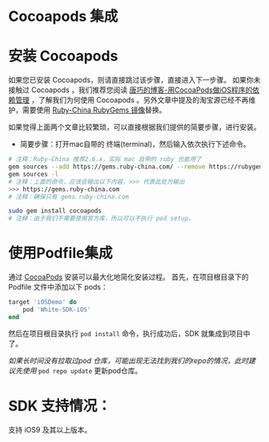 # Cocoapods 集成

# 安装 Cocoapods

如果您已安装 Cocoapods，则请直接跳过该步骤，直接进入下一步骤。
如果你未接触过 Cocoapods ，我们推荐您阅读 [唐巧的博客-用CocoaPods做iOS程序的依赖管理](https://blog.devtang.com/2014/05/25/use-cocoapod-to-manage-ios-lib-dependency/ "用CocoaPods做iOS程序的依赖管理") ，了解我们为何使用 Cocoapods 。另外文章中提及的淘宝源已经不再维护，需要使用 [Ruby-China RubyGems 镜像](https://gems.ruby-china.org/)替换。

如果觉得上面两个文章比较繁琐，可以直接根据我们提供的简要步骤，进行安装。
* 简要步骤：打开mac自带的 终端(terminal)，然后输入依次执行下述命令。

```bash
# 注释：Ruby-China 推荐2.6.x，实际 mac 自带的 ruby 也能用了
gem sources --add https://gems.ruby-china.com/ --remove https://rubygems.org/
gem sources -l
# 注释：上面的命令，应该会输出以下内容，>>> 代表此处为输出
>>> https://gems.ruby-china.com
# 注释：确保只有 gems.ruby-china.com

sudo gem install cocoapods
# 注释：由于我们不需要使用官方库，所以可以不执行 pod setup。
```

# 使用Podfile集成

通过 [CocoaPods](https://cocoapods.org/) 安装可以最大化地简化安装过程。
首先，在项目根目录下的 Podfile 文件中添加以下 pods：

```ruby
target 'iOSDemo' do
    pod 'White-SDK-iOS'
end
```

然后在项目根目录执行 `pod install` 命令，执行成功后，SDK 就集成到项目中了。

*如果长时间没有拉取过pod 仓库，可能出现无法找到我们的repo的情况，此时建议先使用* `pod repo update` 更新pod仓库。

# SDK 支持情况：

支持 iOS9 及其以上版本。